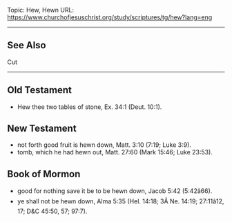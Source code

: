 Topic: Hew, Hewn
URL: https://www.churchofjesuschrist.org/study/scriptures/tg/hew?lang=eng

---

## See Also

Cut

---

## Old Testament

- Hew thee two tables of stone, Ex. 34:1 (Deut. 10:1).

## New Testament

- not forth good fruit is hewn down, Matt. 3:10 (7:19; Luke 3:9).
- tomb, which he had hewn out, Matt. 27:60 (Mark 15:46; Luke 23:53).

## Book of Mormon

- good for nothing save it be to be hewn down, Jacob 5:42 (5:42â66).
- ye shall not be hewn down, Alma 5:35 (Hel. 14:18; 3Â Ne. 14:19; 27:11â12, 17; D&C 45:50, 57; 97:7).

